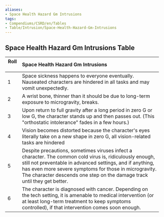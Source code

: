 ```yaml
---
aliases:
- Space Health Hazard Gm Intrusions
tags:
- Compendiums/CSRD/en/Tables
- Table/Intrusion/Space-Health-Hazard-Gm-Intrusions
---
```


## Space Health Hazard Gm Intrusions Table
|  Roll &nbsp; &nbsp; | Space Health Hazard Gm Intrusions  |
| ------------- | :----------- |
| 1 | Space sickness happens to everyone eventually. Nauseated characters are hindered in all tasks and may vomit unexpectedly. |
| 2 | A wrist bone, thinner than it should be due to long-term exposure to microgravity, breaks. |
| 3 | Upon return to full gravity after a long period in zero G or low G, the character stands up and then passes out. (This "orthostatic intolerance" fades in a few hours.) |
| 4 | Vision becomes distorted because the character's eyes literally take on a new shape in zero G, all vision-related tasks are hindered |
| 5 | Despite precautions, sometimes viruses infect a character. The common cold virus is, ridiculously enough, still not preventable in advanced settings, and if anything, has even more severe symptoms for those in microgravity. The character descends one step on the damage track until they get better. |
| 6 | The character is diagnosed with cancer. Depending on the tech setting, it is amenable to medical intervention (or at least long-term treatment to keep symptoms controlled), if that intervention comes soon enough. |